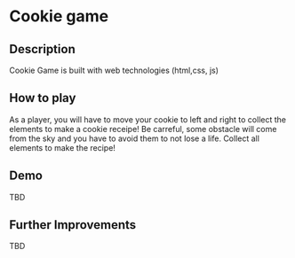 # Cookie game

## Description

Cookie Game is built with web technologies (html,css, js)

## How to play

As a player, you will have to move your cookie to left and right to collect the elements to make a cookie receipe!
Be carreful, some obstacle will come from the sky and you have to avoid them to not lose a life. Collect all elements to make the recipe!

## Demo

TBD

## Further Improvements

TBD
